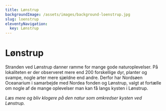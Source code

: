 ```yaml
---
title: Lønstrup
backgroundImage: /assets/images/background-loenstrup.jpg
slug: loenstrup
eleventyNavigation:
  key: Lønstrup
---
```

# Lønstrup

Stranden ved Lønstrup danner ramme for mange gode naturoplevelser. På lokaliteten er der observeret mere end 200 forskellige dyr, planter og svampe, nogle arter mere sjældne end andre. Derfor har Nordsøen Oceanarium i samarbejde med Nordea fonden og Lønstrup, valgt at fortælle om nogle af de mange oplevelser man kan få langs kysten i Lønstrup.

_Læs mere og bliv klogere på den natur som omkredser kysten ved Lønstrup._
